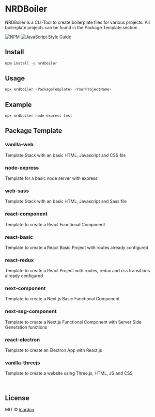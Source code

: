 # NRDBoiler

NRDBoiler is a CLI-Tool to create boilerplate files for various projects. All boilerplate projects can be found in the Package Template section.

[![NPM](https://img.shields.io/npm/v/nrdboiler.svg)](https://www.npmjs.com/package/nrdboiler) [![JavaScript Style Guide](https://img.shields.io/badge/code_style-standard-brightgreen.svg)](https://standardjs.com)

## Install

```bash
npm install -g nrdboiler
```

## Usage

```bash
npx nrdboiler <PackageTemplate> <YourProjectName>
```

## Example

```bash
npx nrdboiler node-express test
```

## Package Template

### vanilla-web

Template Stack with an basic HTML, Javascript and CSS file

### node-express

Template for a basic node server with express

### web-sass

Template Stack with an basic HTML, Javascript and Sass file

### react-component

Template to create a React Functional Component

### react-basic

Template to create a React Basic Project with routes already configured

### react-redux

Template to create a React Project with routes, redux and css transitions already configured

### next-component

Template to create a Next.js Basic Functional Component

### next-ssg-component

Template to create a Next.js Functional Component with Server Side Generation functions

### react-electron

Template to create an Electron App with React.js

### vanilla-threejs

Template to create a website using Three.js, HTML, JS and CSS

</br>

## License

MIT © [lnardon](https://github.com/lnardon)
